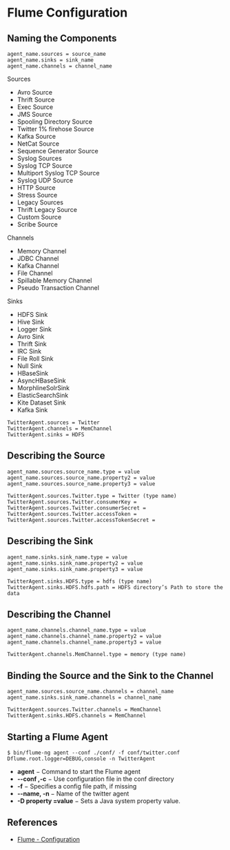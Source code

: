 # Flume Configuration

## Naming the Components
```
agent_name.sources = source_name
agent_name.sinks = sink_name
agent_name.channels = channel_name
```

Sources
- Avro Source
- Thrift Source
- Exec Source
- JMS Source
- Spooling Directory Source
- Twitter 1% firehose Source
- Kafka Source
- NetCat Source
- Sequence Generator Source
- Syslog Sources
- Syslog TCP Source
- Multiport Syslog TCP Source
- Syslog UDP Source
- HTTP Source
- Stress Source
- Legacy Sources
- Thrift Legacy Source
- Custom Source
- Scribe Source

Channels
- Memory Channel
- JDBC Channel
- Kafka Channel
- File Channel
- Spillable Memory Channel
- Pseudo Transaction Channel

Sinks
- HDFS Sink
- Hive Sink
- Logger Sink
- Avro Sink
- Thrift Sink
- IRC Sink
- File Roll Sink
- Null Sink
- HBaseSink
- AsyncHBaseSink
- MorphlineSolrSink
- ElasticSearchSink
- Kite Dataset Sink
- Kafka Sink

```
TwitterAgent.sources = Twitter
TwitterAgent.channels = MemChannel
TwitterAgent.sinks = HDFS
```

## Describing the Source
```
agent_name.sources.source_name.type = value
agent_name.sources.source_name.property2 = value
agent_name.sources.source_name.property3 = value
```
```
TwitterAgent.sources.Twitter.type = Twitter (type name)
TwitterAgent.sources.Twitter.consumerKey =
TwitterAgent.sources.Twitter.consumerSecret =
TwitterAgent.sources.Twitter.accessToken =
TwitterAgent.sources.Twitter.accessTokenSecret =
```

## Describing the Sink
```
agent_name.sinks.sink_name.type = value
agent_name.sinks.sink_name.property2 = value
agent_name.sinks.sink_name.property3 = value
```
```
TwitterAgent.sinks.HDFS.type = hdfs (type name)
TwitterAgent.sinks.HDFS.hdfs.path = HDFS directory’s Path to store the data
```

## Describing the Channel
```
agent_name.channels.channel_name.type = value
agent_name.channels.channel_name.property2 = value
agent_name.channels.channel_name.property3 = value
```
```
TwitterAgent.channels.MemChannel.type = memory (type name)
```

## Binding the Source and the Sink to the Channel
```
agent_name.sources.source_name.channels = channel_name
agent_name.sinks.sink_name.channels = channel_name
```
```
TwitterAgent.sources.Twitter.channels = MemChannel
TwitterAgent.sinks.HDFS.channels = MemChannel
```

## Starting a Flume Agent
```
$ bin/flume-ng agent --conf ./conf/ -f conf/twitter.conf
Dflume.root.logger=DEBUG,console -n TwitterAgent
```

- **agent** − Command to start the Flume agent
- **--conf ,-c<conf>** − Use configuration file in the conf directory
- **-f<file>** − Specifies a config file path, if missing
- **--name, -n <name>** − Name of the twitter agent
- **-D property =value** − Sets a Java system property value.

## References
- [Flume - Configuration](https://www.tutorialspoint.com/apache_flume/apache_flume_configuration.htm)